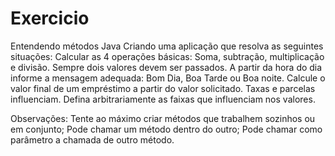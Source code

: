 # Exercicio
Entendendo métodos Java 
Criando uma aplicação que resolva as seguintes situações: 
Calcular as 4 operações básicas: Soma, subtração, multiplicação e divisão. 
Sempre dois valores devem ser passados. 
A partir da hora do dia informe a mensagem adequada: Bom Dia, Boa Tarde ou Boa noite.
Calcule o valor final de um empréstimo a partir do valor solicitado. Taxas e parcelas influenciam. Defina arbitrariamente as faixas que influenciam nos valores.

Observações: Tente ao máximo criar métodos que trabalhem sozinhos ou em conjunto; Pode chamar um método dentro do outro; Pode chamar como parâmetro a chamada de outro método.

